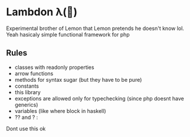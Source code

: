 # Lambdon λ(🍋)

Experimental brother of Lemon that Lemon pretends he doesn't know lol. Yeah hasicaly simple functional framework for php

## Rules

- classes with readonly properties
- arrow functions
- methods for syntax sugar (but they have to be pure)
- constants
- this library
- exceptions are allowed only for typechecking (since php doesnt have generics)
- variables (like where block in haskell)
- ?? and ? :

Dont use this ok
